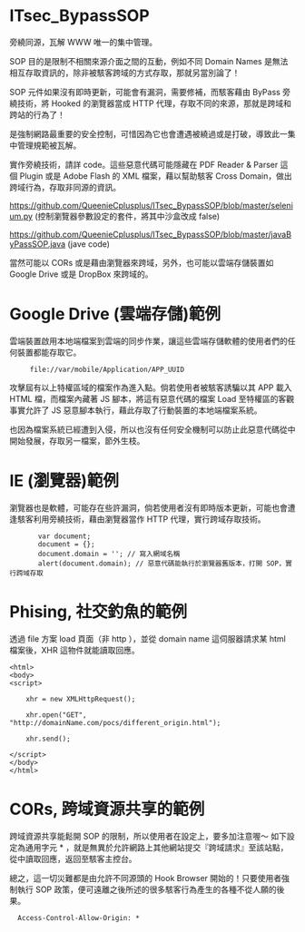 # ITsec_BypassSOP
旁繞同源，瓦解 WWW 唯一的集中管理。

SOP 目的是限制不相關來源介面之間的互動，例如不同 Domain Names 是無法相互存取資訊的，除非被駭客跨域的方式存取，那就另當別論了！

SOP 元件如果沒有即時更新，可能會有漏洞，需要修補，而駭客藉由 ByPass 旁繞技術，將 Hooked 的瀏覽器當成 HTTP 代理，存取不同的來源，那就是跨域和跨站的行為了！

是強制網路最重要的安全控制，可惜因為它也會遭遇被繞過或是打破，導致此一集中管理規範被瓦解。

實作旁繞技術，請詳 code。這些惡意代碼可能隱藏在 PDF Reader & Parser 這個 Plugin 或是 Adobe Flash 的 XML 檔案，藉以幫助駭客 Cross Domain，做出跨域行為，存取非同源的資訊。

https://github.com/QueenieCplusplus/ITsec_BypassSOP/blob/master/selenium.py (控制瀏覽器參數設定的套件，將其中沙盒改成 false)

https://github.com/QueenieCplusplus/ITsec_BypassSOP/blob/master/javaByPassSOP.java (jave code)

當然可能以 CORs 或是藉由瀏覽器來跨域，另外，也可能以雲端存儲裝置如 Google Drive 或是 DropBox 來跨域的。

# Google Drive (雲端存儲)範例

雲端裝置啟用本地端檔案到雲端的同步作業，讓這些雲端存儲軟體的使用者們的任何裝置都能存取它。

         file://var/mobile/Application/APP_UUID
         
攻擊屆有以上特權區域的檔案作為進入點。倘若使用者被駭客誘騙以其 APP 載入 HTML 檔，而檔案內藏著 JS 腳本，將這有惡意代碼的檔案 Load 至特權區的客觀事實允許了 JS 惡意腳本執行，藉此存取了行動裝置的本地端檔案系統。

也因為檔案系統已經遭到入侵，所以也沒有任何安全機制可以防止此惡意代碼從中開始發展，存取另一檔案，節外生枝。

# IE (瀏覽器)範例

瀏覽器也是軟體，可能存在些許漏洞，倘若使用者沒有即時版本更新，可能也會遭逢駭客利用旁繞技術，藉由瀏覽器當作 HTTP 代理，實行跨域存取技術。

           var document;
           document = {};
           document.domain = ''; // 寫入網域名稱
           alert(document.domain); // 惡意代碼能執行於瀏覽器舊版本，打開 SOP，實行跨域存取

# Phising, 社交釣魚的範例

透過 file 方案 load 頁面（非 http ），並從 domain name 這伺服器請求某 html 檔案後，XHR 這物件就能讀取回應。

    <html>
    <body>
    <script>
        
        xhr = new XMLHttpRequest();
        
        xhr.open("GET", "http://domainName.com/pocs/different_origin.html");
        
        xhr.send();
       
    </script>
    </body>
    </html>

# CORs, 跨域資源共享的範例

跨域資源共享能鬆開 SOP 的限制，所以使用者在設定上，要多加注意喔～ 如下設定為通用字元 * ，就是無異於允許網路上其他網站提交『跨域請求』至該站點，從中讀取回應，返回至駭客主控台。

總之，這一切災難都是由允許不同源頭的 Hook Browser 開始的！只要使用者強制執行 SOP 政策，便可遠離之後所述的很多駭客行為產生的各種不從人願的後果。

      Access-Control-Allow-Origin: *

